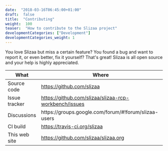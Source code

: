 ```yaml
---
date:  "2018-03-16T06:45:00+01:00"
draft:  false
title:  "Contributing"
weight:  100
teaser:  "How to contribute to the Slizaa project"
developmentCategories: ["Development"]
developmentCategories_weight: 1
---
```


You love Slizaa but miss a certain feature? You found a bug and want to report it, or even better, fix it yourself? 
That's great! Slizaa is all open source and your help is highly appreciated.

<table class="table">
<thead>
  <tr>
    <th>What</th><th>Where</th>
  </tr>
</thead>
<tbody>
  <tr>
    <td width="20%">Source code</td><td><a target="_blank" href="https://github.com/slizaa">https://github.com/slizaa</a></td>
  </tr>
  <tr>
    <td width="20%">Issue tracker</td><td><a target="_blank" href="https://github.com/slizaa/slizaa-rcp-workbench/issues">https://github.com/slizaa/slizaa-rcp-workbench/issues</a></td>
  </tr>
  <tr>
    <td width="20%">Discussions</td><td><a target="_blank" href="https://groups.google.com/forum/#!forum/slizaa-users"></a>https://groups.google.com/forum/#!forum/slizaa-users</td>
  </tr>
  <tr>
    <td width="20%">CI build</td><td><a target="_blank" href="https://travis-ci.org/slizaa">https://travis-ci.org/slizaa</a></td>
  </tr>
  <tr>
    <td width="20%">This web site</td><td><a target="_blank" href="https://github.com/slizaa/slizaa.org">https://github.com/slizaa/slizaa.org</a></td>
  </tr>
</tbody>
</table>
